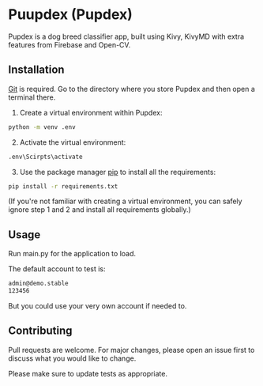 # Puupdex (Pupdex)

Pupdex is a dog breed classifier app, built using Kivy, KivyMD with extra features from Firebase and Open-CV.

## Installation

[Git](https://git-scm.com/downloads) is required.
Go to the directory where you store Pupdex and then open a terminal there.

1. Create a virtual environment within Pupdex:

```bash
python -m venv .env
```

2. Activate the virtual environment:

```bash
.env\Scirpts\activate
```

3. Use the package manager [pip](https://pip.pypa.io/en/stable/) to install all the requirements:

```bash
pip install -r requirements.txt
```

(If you're not familiar with creating a virtual environment, you can safely ignore step 1 and 2 and install all requirements globally.)

## Usage

Run main.py for the application to load.

The default account to test is:

```bash
admin@demo.stable
123456
```

But you could use your very own account if needed to. 

## Contributing

Pull requests are welcome. For major changes, please open an issue first
to discuss what you would like to change.

Please make sure to update tests as appropriate.
